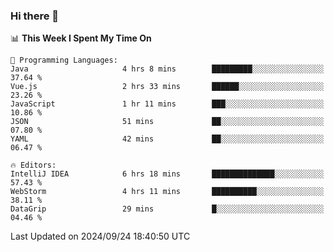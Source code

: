 ### Hi there 👋

<!--
**asdf12303116/asdf12303116** is a ✨ _special_ ✨ repository because its `README.md` (this file) appears on your GitHub profile.

Here are some ideas to get you started:

- 🔭 I’m currently working on ...
- 🌱 I’m currently learning ...
- 👯 I’m looking to collaborate on ...
- 🤔 I’m looking for help with ...
- 💬 Ask me about ...
- 📫 How to reach me: ...
- 😄 Pronouns: ...
- ⚡ Fun fact: ...
-->

<!--START_SECTION:waka-->
📊 **This Week I Spent My Time On** 

```text
💬 Programming Languages: 
Java                     4 hrs 8 mins        █████████░░░░░░░░░░░░░░░░   37.64 % 
Vue.js                   2 hrs 33 mins       ██████░░░░░░░░░░░░░░░░░░░   23.26 % 
JavaScript               1 hr 11 mins        ███░░░░░░░░░░░░░░░░░░░░░░   10.86 % 
JSON                     51 mins             ██░░░░░░░░░░░░░░░░░░░░░░░   07.80 % 
YAML                     42 mins             ██░░░░░░░░░░░░░░░░░░░░░░░   06.47 % 

🔥 Editors: 
IntelliJ IDEA            6 hrs 18 mins       ██████████████░░░░░░░░░░░   57.43 % 
WebStorm                 4 hrs 11 mins       ██████████░░░░░░░░░░░░░░░   38.11 % 
DataGrip                 29 mins             █░░░░░░░░░░░░░░░░░░░░░░░░   04.46 % 
```


 Last Updated on 2024/09/24 18:40:50 UTC
<!--END_SECTION:waka-->
